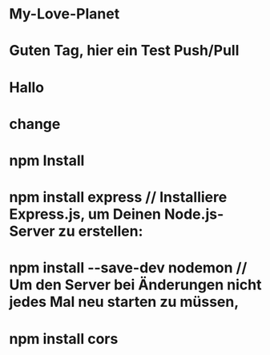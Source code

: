 # My-Love-Planet
# Guten Tag, hier ein Test Push/Pull #
# Hallo #

# change 
 # npm Install
 # npm install express // Installiere Express.js, um Deinen Node.js-Server zu erstellen:
 # npm install --save-dev nodemon // Um den Server bei Änderungen nicht jedes Mal neu starten zu müssen,
 # npm install cors
